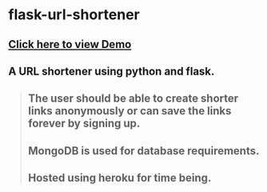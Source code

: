 # flask-url-shortener

## [Click here to view Demo](https://furls.herokuapp.com)

## A URL shortener using python and flask.
>## The user should be able to create shorter links anonymously or can save the links forever by signing up. 
>## MongoDB is used for database requirements. 
>## Hosted using heroku for time being.
